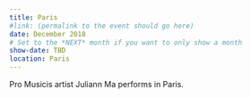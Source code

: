 ```yaml
---
title: Paris
#link: (permalink to the event should go here)
date: December 2018
# Set to the *NEXT* month if you want to only show a month
show-date: TBD
location: Paris
---
```


Pro Musicis artist Juliann Ma performs in Paris.

